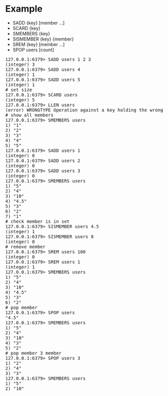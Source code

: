 # Example
- SADD {key} [member ...]
- SCARD {key}
- SMEMBERS {key}
- SISMEMBER {key} {member}
- SREM {key} [member ...]
- SPOP users [count]
<pre>
127.0.0.1:6379> SADD users 1 2 3
(integer) 3
127.0.0.1:6379> SADD users 4
(integer) 1
127.0.0.1:6379> SADD users 5
(integer) 1
# set size
127.0.0.1:6379> SCARD users
(integer) 5
127.0.0.1:6379> LLEN users
(error) WRONGTYPE Operation against a key holding the wrong kind of values
# show all members
127.0.0.1:6379> SMEMBERS users
1) "1"
2) "2"
3) "3"
4) "4"
5) "5"
127.0.0.1:6379> SADD users 1
(integer) 0
127.0.0.1:6379> SADD users 2
(integer) 0
127.0.0.1:6379> SADD users 3
(integer) 0
127.0.0.1:6379> SMEMBERS users
1) "5"
2) "4"
3) "10"
4) "4.5"
5) "3"
6) "2"
7) "1"
# check member is in set
127.0.0.1:6379> SISMEMBER users 4.5
(integer) 1
127.0.0.1:6379> SISMEMBER users 8
(integer) 0
# remove member
127.0.0.1:6379> SREM users 100
(integer) 0
127.0.0.1:6379> SREM users 1
(integer) 1
127.0.0.1:6379> SMEMBERS users
1) "5"
2) "4"
3) "10"
4) "4.5"
5) "3"
6) "2"
# pop member
127.0.0.1:6379> SPOP users
"4.5"
127.0.0.1:6379> SMEMBERS users
1) "5"
2) "4"
3) "10"
4) "3"
5) "2"
# pop member 3 member
127.0.0.1:6379> SPOP users 3
1) "2"
2) "4"
3) "3"
127.0.0.1:6379> SMEMBERS users
1) "5"
2) "10"
</pre>